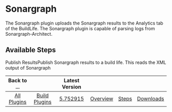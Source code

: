 
Sonargraph
==========

The Sonargraph plugin uploads the Sonargraph results to the Analytics tab of the BuildLife. The Sonargraph plugin is capable of parsing logs from Sonargraph-Architect.


Available Steps
---------------

Publish ResultsPublish Sonargraph results to a build life. This reads the XML output of Sonargraph



|Back to ...||Latest Version||||
| :---: | :---: | :---: | :---: | :---: | :---: |
|[All Plugins](../../index.md)|[Build Plugins](../README.md)|[5.752915](https://raw.githubusercontent.com/UrbanCode/IBM-UCB-PLUGINS/main/files/Sonargraph/Sonargraph-5.752915.zip)|[Overview](overview.md)|[Steps](steps.md)|[Downloads](downloads.md)|
